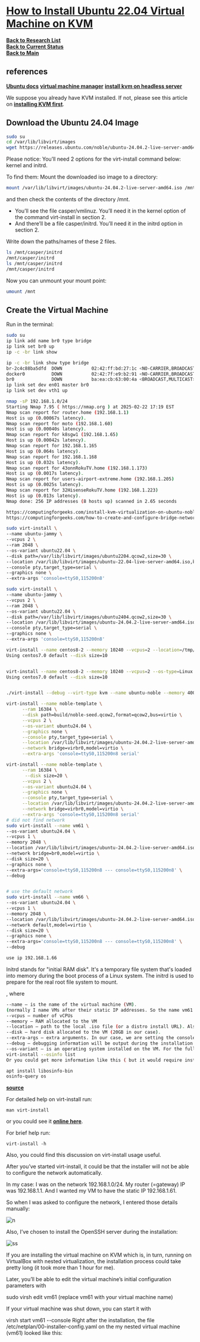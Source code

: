 # **[How to Install Ubuntu 22.04 Virtual Machine on KVM](https://www.wpdiaries.com/ubuntu-on-kvm/)**

**[Back to Research List](../../../../../research_list.md)**\
**[Back to Current Status](../../../../../../development/status/weekly/current_status.md)**\
**[Back to Main](../../../../../../README.md)**

## references

**[Ubuntu docs](https://manpages.ubuntu.com/manpages/trusty/man1/virt-install.1.html)**
**[virtual machine manager](https://ubuntu.com/server/docs/virtual-machine-manager)**
**[install kvm on headless server](https://www.cyberciti.biz/faq/how-to-install-kvm-on-ubuntu-20-04-lts-headless-server/)**

We suppose you already have KVM installed. If not, please see this article on **[installing KVM first](https://www.wpdiaries.com/kvm-on-ubuntu/)**.

## Download the Ubuntu 24.04 Image

```bash
sudo su
cd /var/lib/libvirt/images
wget https://releases.ubuntu.com/noble/ubuntu-24.04.2-live-server-amd64.iso
```

Please notice: You’ll need 2 options for the virt-install command below: kernel and initrd.

To find them: Mount the downloaded iso image to a directory:

```bash
mount /var/lib/libvirt/images/ubuntu-24.04.2-live-server-amd64.iso /mnt
```

and then check the contents of the directory /mnt.

- You’ll see the file casper/vmlinuz. You’ll need it in the kernel option of the command virt-install in section 2.
- And there’ll be a file casper/initrd. You’ll need it in the initrd option in section 2.

Write down the paths/names of these 2 files.

```bash
ls /mnt/casper/initrd 
/mnt/casper/initrd
ls /mnt/casper/initrd
/mnt/casper/initrd
```

Now you can unmount your mount point:

```bash
umount /mnt
```

## Create the Virtual Machine

Run in the terminal:

```bash
sudo su
ip link add name br0 type bridge
ip link set br0 up
ip -c -br link show

ip -c -br link show type bridge
br-2c4c88ba5dfd  DOWN           02:42:ff:bd:27:1c <NO-CARRIER,BROADCAST,MULTICAST,UP> 
docker0          DOWN           02:42:7f:e9:b2:91 <NO-CARRIER,BROADCAST,MULTICAST,UP> 
br0              DOWN           ba:ea:cb:63:00:4a <BROADCAST,MULTICAST> 
ip link set dev en01 master br0
ip link set dev vth1 up

nmap -sP 192.168.1.0/24
Starting Nmap 7.95 ( https://nmap.org ) at 2025-02-22 17:19 EST
Nmap scan report for router.home (192.168.1.1)
Host is up (0.00067s latency).
Nmap scan report for moto (192.168.1.60)
Host is up (0.00040s latency).
Nmap scan report for k8sgw1 (192.168.1.65)
Host is up (0.00042s latency).
Nmap scan report for 192.168.1.165
Host is up (0.064s latency).
Nmap scan report for 192.168.1.168
Host is up (0.032s latency).
Nmap scan report for 43onnRokuTV.home (192.168.1.173)
Host is up (0.0017s latency).
Nmap scan report for users-airport-extreme.home (192.168.1.205)
Host is up (0.0025s latency).
Nmap scan report for 32HisenseRokuTV.home (192.168.1.223)
Host is up (0.013s latency).
Nmap done: 256 IP addresses (8 hosts up) scanned in 2.65 seconds

https://computingforgeeks.com/install-kvm-virtualization-on-ubuntu-noble-numbat/
https://computingforgeeks.com/how-to-create-and-configure-bridge-networking-for-kvm-in-linux/

sudo virt-install \
--name ubuntu-jammy \
--vcpus 2 \
--ram 2048 \
--os-variant ubuntu22.04 \
--disk path=/var/lib/libvirt/images/ubuntu2204.qcow2,size=30 \
--location /var/lib/libvirt/images/ubuntu-22.04-live-server-amd64.iso,kernel=casper/vmlinuz,initrd=casper/initrd \
--console pty,target_type=serial \
--graphics none \
--extra-args 'console=ttyS0,115200n8' 

sudo virt-install \
--name ubuntu-jammy \
--vcpus 2 \
--ram 2048 \
--os-variant ubuntu22.04 \
--disk path=/var/lib/libvirt/images/ubuntu2404.qcow2,size=30 \
--location /var/lib/libvirt/images/ubuntu-24.04.2-live-server-amd64.iso,kernel=casper/vmlinuz,initrd=casper/initrd \
--console pty,target_type=serial \
--graphics none \
--extra-args 'console=ttyS0,115200n8' 

virt-install --name centos8-2 --memory 10240 --vcpus=2 --location=/tmp/rhel-server-7.6-x86_64-dvd.iso --network bridge=nm-bridge --graphics=none --extra-args console=ttyS0 -v
Using centos7.0 default --disk size=10


virt-install --name centos8-2 --memory 10240 --vcpus=2 --os-type=Linux --os-variant=centos7.0 --location=/tmp/rhel-server-7.6-x86_64-dvd.iso  --network network=default --graphics=vnc -v
Using centos7.0 default --disk size=10


./virt-install --debug --virt-type kvm --name ubuntu-noble --memory 4000 --disk size=100,path=/home/omajid/virt/noble.qcow2,format=qcow2 --graphics spice --location http://archive.ubuntu.com/ubuntu/dists/noble/main/installer-amd64/ --os-variant ubuntunoble --noautoconsole --wait

virt-install --name noble-template \
      --ram 16384 \
      --disk path=build/noble-seed.qcow2,format=qcow2,bus=virtio \
      --vcpus 2 \
      --os-variant ubuntu24.04 \
      --graphics none \
      --console pty,target_type=serial \
      --location /var/lib/libvirt/images/ubuntu-24.04.2-live-server-amd64.iso,kernel=casper/vmlinuz,initrd=casper/initrd \
      --network bridge=virbr0,model=virtio \
      --extra-args 'console=ttyS0,115200n8 serial'

virt-install --name noble-template \
      --ram 16384 \
       --disk size=20 \
      --vcpus 2 \
      --os-variant ubuntu24.04 \
      --graphics none \
      --console pty,target_type=serial \
      --location /var/lib/libvirt/images/ubuntu-24.04.2-live-server-amd64.iso,kernel=casper/vmlinuz,initrd=casper/initrd \
      --network bridge=virbr0,model=virtio \
      --extra-args 'console=ttyS0,115200n8 serial'
# did not find network
sudo virt-install --name vm61 \
--os-variant ubuntu24.04 \
--vcpus 1 \
--memory 2048 \
--location /var/lib/libvirt/images/ubuntu-24.04.2-live-server-amd64.iso,kernel=casper/vmlinuz,initrd=casper/initrd \
--network bridge=br0,model=virtio \
--disk size=20 \
--graphics none \
--extra-args='console=ttyS0,115200n8 --- console=ttyS0,115200n8' \
--debug


# use the default network
sudo virt-install --name vm66 \
--os-variant ubuntu24.04 \
--vcpus 1 \
--memory 2048 \
--location /var/lib/libvirt/images/ubuntu-24.04.2-live-server-amd64.iso,kernel=casper/vmlinuz,initrd=casper/initrd \
--network default,model=virtio \
--disk size=20 \
--graphics none \
--extra-args='console=ttyS0,115200n8 --- console=ttyS0,115200n8' \
--debug

use ip 192.168.1.66
```

Initrd stands for "initial RAM disk". It's a temporary file system that's loaded into memory during the boot process of a Linux system. The initrd is used to prepare for the real root file system to mount.

, where

```bash
--name – is the name of the virtual machine (VM).
(normally I name VMs after their static IP addresses. So the name vm61 will correspond to the IP 192.168.1.61)
--vcpus – number of vCPUs
--memory – RAM allocated to the VM
--location – path to the local .iso file (or a distro install URL). Also, we set kernel and initrd here (we got values for them in section 1).
--disk – hard disk allocated to the VM (20GB in our case).
--extra-args – extra arguments. In our case, we are setting the console configuration. But, for example, you can configure a static IP for the VM with this.
--debug – debugging information will be output during the installation. Remove this option if you do not need it.
--os-variant – is an operating system installed on the VM. For the full list of supported values, run:
virt-install --osinfo list
Or you could get more information like this ( but it would require installing an additional package libosinfo-bin):

apt install libosinfo-bin
osinfo-query os
```

**[source](https://www.golinuxcloud.com/virt-install-examples-kvm-virt-commands-linux/)**

For detailed help on virt-install run:

`man virt-install`

or you could see it **[online here](https://manpages.ubuntu.com/manpages/jammy/man1/virt-install.1.html)**.

For brief help run:

`virt-install -h`

Also, you could find this discussion on virt-install usage useful.

After you’ve started virt-install, it could be that the installer will not be able to configure the network automatically.

In my case: I was on the network 192.168.1.0/24. My router (=gateway) IP was 192.168.1.1. And I wanted my VM to have the static IP 192.168.1.61.

So when I was asked to configure the network, I entered those details manually:

![n](https://www.wpdiaries.com/wp-content/uploads/2022/11/ubuntu-22-04-network-configuration.png)

Also, I’ve chosen to install the OpenSSH server during the installation:

![ss](https://www.wpdiaries.com/wp-content/uploads/2022/11/ubuntu-22-04-install-openssh-server.png)

If you are installing the virtual machine on KVM which is, in turn, running on VirtualBox with nested virtualization, the installation process could take pretty long (it took more than 1 hour for me).

Later, you’ll be able to edit the virtual machine’s initial configuration parameters with

sudo virsh edit vm61
(replace vm61 with your virtual machine name)

If your virtual machine was shut down, you can start it with

virsh start vm61 --console
Right after the installation, the file /etc/netplan/00-installer-config.yaml on the my nested virtual machine (vm61) looked like this:
